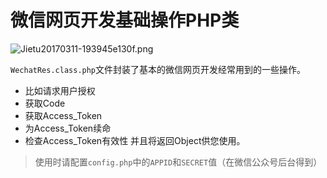 # 微信网页开发基础操作PHP类

![Jietu20170311-193945e130f.png](https://image.hongkong.skroot.cc/images/2017/03/11/Jietu20170311-193945e130f.png)

`WechatRes.class.php`文件封装了基本的微信网页开发经常用到的一些操作。
- 比如请求用户授权
- 获取Code
- 获取Access_Token
- 为Access_Token续命
- 检查Access_Token有效性
并且将返回Object供您使用。

>使用时请配置`config.php`中的`APPID`和`SECRET`值（在微信公众号后台得到）
